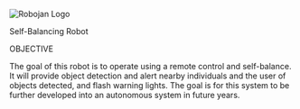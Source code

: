![Robojan Logo](https://github.com/sylajen/robojan/blob/[images]/robojan.png?raw=true)


Self-Balancing Robot

OBJECTIVE

The goal of this robot is to operate using a remote control and self-balance. It will provide object detection and alert nearby individuals and the user of objects detected, and flash warning lights. The goal is for this system to be further developed into an autonomous system in future years.
